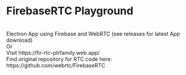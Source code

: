 # FirebaseRTC Playground
<br>
Electron App using Firebase and WebRTC (see releases for latest App download) 
<br>
Or
<br>
Visit https://fir-rtc-ptrfamily.web.app/
<br>
Find original repository for RTC code here: https://github.com/webrtc/FirebaseRTC
